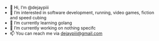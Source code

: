 - 👋 Hi, I’m @dejaypiii
- 👀 I’m interested in software development, running, video games, fiction and speed cubing
- 🌱 I’m currently learning golang
- 💪 I’m currently working on nothing specifc
- 📫 You can reach me via dejaypiii@gmail.com
